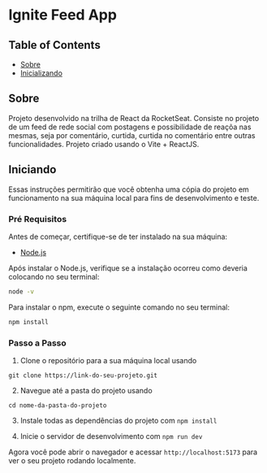 # Ignite Feed App


## Table of Contents
- [Sobre](#about)
- [Inicializando](#getting_started)

## Sobre <a name = "about"></a>
Projeto desenvolvido na trilha de React da RocketSeat.
Consiste no projeto de um feed de rede social com postagens e possibilidade de reaçõa nas mesmas, seja por comentário, curtida, curtida no comentário entre outras funcionalidades.
Projeto criado usando o Vite + ReactJS.

## Iniciando <a name = "getting_started"></a>

Essas instruções permitirão que você obtenha uma cópia do projeto em funcionamento na sua máquina local para fins de desenvolvimento e teste.

### Pré Requisitos
Antes de começar, certifique-se de ter instalado na sua máquina:
- [Node.js](https://nodejs.org/en)

Após instalar o Node.js, verifique se a instalação ocorreu como deveria colocando no seu terminal: 
```bash
node -v
```

Para instalar o npm, execute o seguinte comando no seu terminal:
```bash
npm install
```

### Passo a Passo

1. Clone o repositório para a sua máquina local usando 
  ```
  git clone https://link-do-seu-projeto.git
  ```

2. Navegue até a pasta do projeto usando 
  ```
  cd nome-da-pasta-do-projeto
  ```

3. Instale todas as dependências do projeto com `npm install`

2. Inicie o servidor de desenvolvimento com `npm run dev`

Agora você pode abrir o navegador e acessar `http://localhost:5173` para ver o seu projeto rodando localmente.